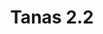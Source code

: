 ---
title: Tanas 2.2
date: 
draft: false

# descripcion
description : Argolla de plata simple cierre italiano

materials: Plata 925

color: Plateado

dimensions: 2,2cm diam

code: 01-11-0485

type: "Aros"

categories: []

price: $1.180,00

price_eftvo: $1.005,00

# Images
# first image will be shown in the product page
images:
  # - image: "images/path_to_image"
  # La ubicacion de las imagenes es imagenes/Aros/Aros.Argollas/01-11-0485-tanas-2.2
  - image: "./images/aros/argollas/01-11-0485_a.JPG"
---